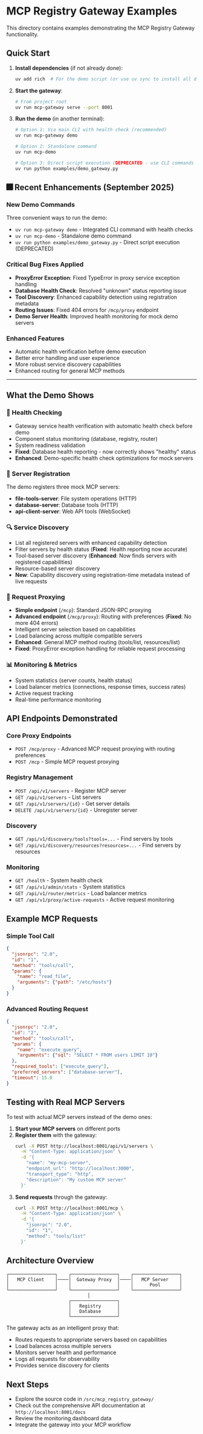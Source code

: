 # MCP Registry Gateway Examples

This directory contains examples demonstrating the MCP Registry Gateway functionality.

## Quick Start

1. **Install dependencies** (if not already done):
   ```bash
   uv add rich  # For the demo script (or use uv sync to install all deps)
   ```

2. **Start the gateway**:
   ```bash
   # From project root
   uv run mcp-gateway serve --port 8001
   ```

3. **Run the demo** (in another terminal):
   ```bash
   # Option 1: Via main CLI with health check (recommended)
   uv run mcp-gateway demo
   
   # Option 2: Standalone command
   uv run mcp-demo
   
   # Option 3: Direct script execution (DEPRECATED - use CLI commands above)
   uv run python examples/demo_gateway.py
   ```

## 🎆 Recent Enhancements (September 2025)

### New Demo Commands
Three convenient ways to run the demo:
- `uv run mcp-gateway demo` - Integrated CLI command with health checks
- `uv run mcp-demo` - Standalone demo command
- `uv run python examples/demo_gateway.py` - Direct script execution (DEPRECATED)

### Critical Bug Fixes Applied
- **ProxyError Exception**: Fixed TypeError in proxy service exception handling
- **Database Health Check**: Resolved "unknown" status reporting issue
- **Tool Discovery**: Enhanced capability detection using registration metadata
- **Routing Issues**: Fixed 404 errors for `/mcp/proxy` endpoint
- **Demo Server Health**: Improved health monitoring for mock demo servers

### Enhanced Features
- Automatic health verification before demo execution
- Better error handling and user experience
- More robust service discovery capabilities
- Enhanced routing for general MCP methods

---

## What the Demo Shows

### 🏥 Health Checking
- Gateway service health verification with automatic health check before demo
- Component status monitoring (database, registry, router)
- System readiness validation
- **Fixed**: Database health reporting - now correctly shows "healthy" status
- **Enhanced**: Demo-specific health check optimizations for mock servers

### 📝 Server Registration
The demo registers three mock MCP servers:
- **file-tools-server**: File system operations (HTTP)
- **database-server**: Database tools (HTTP) 
- **api-client-server**: Web API tools (WebSocket)

### 🔍 Service Discovery
- List all registered servers with enhanced capability detection
- Filter servers by health status (**Fixed**: Health reporting now accurate)
- Tool-based server discovery (**Enhanced**: Now finds servers with registered capabilities)
- Resource-based server discovery
- **New**: Capability discovery using registration-time metadata instead of live requests

### 🚀 Request Proxying
- **Simple endpoint** (`/mcp`): Standard JSON-RPC proxying
- **Advanced endpoint** (`/mcp/proxy`): Routing with preferences (**Fixed**: No more 404 errors)
- Intelligent server selection based on capabilities
- Load balancing across multiple compatible servers
- **Enhanced**: General MCP method routing (tools/list, resources/list)
- **Fixed**: ProxyError exception handling for reliable request processing

### 📊 Monitoring & Metrics
- System statistics (server counts, health status)
- Load balancer metrics (connections, response times, success rates)
- Active request tracking
- Real-time performance monitoring

## API Endpoints Demonstrated

### Core Proxy Endpoints
- `POST /mcp/proxy` - Advanced MCP request proxying with routing preferences
- `POST /mcp` - Simple MCP request proxying

### Registry Management
- `POST /api/v1/servers` - Register MCP server
- `GET /api/v1/servers` - List servers
- `GET /api/v1/servers/{id}` - Get server details
- `DELETE /api/v1/servers/{id}` - Unregister server

### Discovery
- `GET /api/v1/discovery/tools?tools=...` - Find servers by tools
- `GET /api/v1/discovery/resources?resources=...` - Find servers by resources

### Monitoring
- `GET /health` - System health check
- `GET /api/v1/admin/stats` - System statistics
- `GET /api/v1/router/metrics` - Load balancer metrics
- `GET /api/v1/proxy/active-requests` - Active request monitoring

## Example MCP Requests

### Simple Tool Call
```json
{
  "jsonrpc": "2.0",
  "id": "1",
  "method": "tools/call",
  "params": {
    "name": "read_file",
    "arguments": {"path": "/etc/hosts"}
  }
}
```

### Advanced Routing Request
```json
{
  "jsonrpc": "2.0",
  "id": "2", 
  "method": "tools/call",
  "params": {
    "name": "execute_query",
    "arguments": {"sql": "SELECT * FROM users LIMIT 10"}
  },
  "required_tools": ["execute_query"],
  "preferred_servers": ["database-server"],
  "timeout": 15.0
}
```

## Testing with Real MCP Servers

To test with actual MCP servers instead of the demo ones:

1. **Start your MCP servers** on different ports
2. **Register them** with the gateway:
   ```bash
   curl -X POST http://localhost:8001/api/v1/servers \
     -H "Content-Type: application/json" \
     -d '{
       "name": "my-mcp-server",
       "endpoint_url": "http://localhost:3000",
       "transport_type": "http",
       "description": "My custom MCP server"
     }'
   ```
3. **Send requests** through the gateway:
   ```bash
   curl -X POST http://localhost:8001/mcp \
     -H "Content-Type: application/json" \
     -d '{
       "jsonrpc": "2.0",
       "id": "1",
       "method": "tools/list"
     }'
   ```

## Architecture Overview

```
┌─────────────────┐    ┌─────────────────┐    ┌─────────────────┐
│   MCP Client    │────│  Gateway Proxy  │────│   MCP Server    │
│                 │    │                 │    │      Pool       │
└─────────────────┘    └─────────────────┘    └─────────────────┘
                              │
                       ┌─────────────────┐
                       │   Registry      │
                       │   Database      │
                       └─────────────────┘
```

The gateway acts as an intelligent proxy that:
- Routes requests to appropriate servers based on capabilities
- Load balances across multiple servers
- Monitors server health and performance
- Logs all requests for observability
- Provides service discovery for clients

## Next Steps

- Explore the source code in `/src/mcp_registry_gateway/`
- Check out the comprehensive API documentation at `http://localhost:8001/docs`
- Review the monitoring dashboard data
- Integrate the gateway into your MCP workflow
